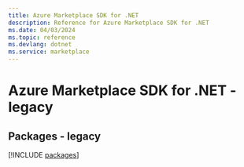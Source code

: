 ```yaml
---
title: Azure Marketplace SDK for .NET
description: Reference for Azure Marketplace SDK for .NET
ms.date: 04/03/2024
ms.topic: reference
ms.devlang: dotnet
ms.service: marketplace
---
```

# Azure Marketplace SDK for .NET - legacy
## Packages - legacy
[!INCLUDE [packages](marketplace-index.md)]